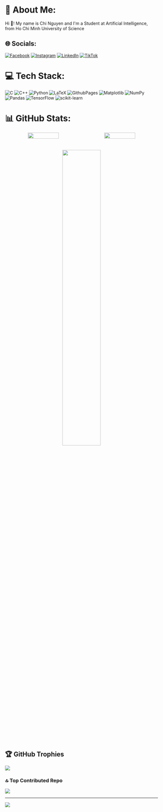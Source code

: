# 💫 About Me:
Hi 👋! My name is Chi Nguyen and I'm a Student at Artificial Intelligence, from Ho Chi Minh University of Science


## 🌐 Socials:
[![Facebook](https://img.shields.io/badge/Facebook-%231877F2.svg?logo=Facebook&logoColor=white)](https://www.facebook.com/profile.php?id=100025518366001) [![Instagram](https://img.shields.io/badge/Instagram-%23E4405F.svg?logo=Instagram&logoColor=white)](https://www.instagram.com/chis_ngyen/) [![LinkedIn](https://img.shields.io/badge/LinkedIn-%230077B5.svg?logo=linkedin&logoColor=white)](https://www.linkedin.com/in/nguy%C3%AAn-tr%E1%BA%A7n-381513331/) [![TikTok](https://img.shields.io/badge/TikTok-%23000000.svg?logo=TikTok&logoColor=white)](https://www.tiktok.com/@chishuongnoi) 

# 💻 Tech Stack:
![C](https://img.shields.io/badge/c-%2300599C.svg?style=for-the-badge&logo=c&logoColor=white) ![C++](https://img.shields.io/badge/c++-%2300599C.svg?style=for-the-badge&logo=c%2B%2B&logoColor=white) ![Python](https://img.shields.io/badge/python-3670A0?style=for-the-badge&logo=python&logoColor=ffdd54) ![LaTeX](https://img.shields.io/badge/latex-%23008080.svg?style=for-the-badge&logo=latex&logoColor=white) ![GithubPages](https://img.shields.io/badge/github%20pages-121013?style=for-the-badge&logo=github&logoColor=white) ![Matplotlib](https://img.shields.io/badge/Matplotlib-%23ffffff.svg?style=for-the-badge&logo=Matplotlib&logoColor=black) ![NumPy](https://img.shields.io/badge/numpy-%23013243.svg?style=for-the-badge&logo=numpy&logoColor=white) ![Pandas](https://img.shields.io/badge/pandas-%23150458.svg?style=for-the-badge&logo=pandas&logoColor=white) ![TensorFlow](https://img.shields.io/badge/TensorFlow-%23FF6F00.svg?style=for-the-badge&logo=TensorFlow&logoColor=white) ![scikit-learn](https://img.shields.io/badge/scikit--learn-%23F7931E.svg?style=for-the-badge&logo=scikit-learn&logoColor=white)
# 📊 GitHub Stats:

<div align="center">
  <div style="display: flex; justify-content: space-around; width: 100%;">
    <img src="https://github-readme-stats.vercel.app/api?username=chisngyen&theme=gruvbox_light&hide_border=false&include_all_commits=false&count_private=false" style="width: 45%;" />
    <img src="https://github-readme-streak-stats.herokuapp.com/?user=chisngyen&theme=gruvbox_light&hide_border=false" style="width: 45%;" />
  </div>

  <br/>

  <img src="https://github-readme-stats.vercel.app/api/top-langs/?username=chisngyen&theme=gruvbox_light&hide_border=false&include_all_commits=false&count_private=false&layout=compact" style="margin-top: 20px; width: 50%;" />
</div>

## 🏆 GitHub Trophies
![](https://github-profile-trophy.vercel.app/?username=chisngyen&theme=radical&no-frame=false&no-bg=false&margin-w=4)

### 🔝 Top Contributed Repo
![](https://github-contributor-stats.vercel.app/api?username=chisngyen&limit=5&theme=dark&combine_all_yearly_contributions=true)

---
[![](https://visitcount.itsvg.in/api?id=chisngyen&icon=3&color=0)](https://visitcount.itsvg.in)

<!-- Proudly created with GPRM ( https://gprm.itsvg.in ) -->
